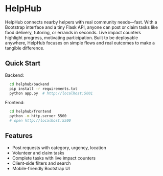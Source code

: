 # HelpHub
HelpHub connects nearby helpers with real community needs—fast. With a Bootstrap interface and a tiny Flask API, anyone can post or claim tasks like food delivery, tutoring, or errands in seconds. Live impact counters highlight progress, motivating participation. Built to be deployable anywhere, HelpHub focuses on simple flows and real outcomes to make a tangible difference.

## Quick Start
Backend:

```bash
  cd helphub/backend
  pip install -r requirements.txt
  python app.py  # http://localhost:5001
```

Frontend:
```bash
  cd helphub/frontend
  python -m http.server 5500
  # open http://localhost:5500
```

## Features
- Post requests with category, urgency, location
- Volunteer and claim tasks
- Complete tasks with live impact counters
- Client-side filters and search
- Mobile-friendly Bootstrap UI



